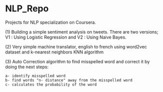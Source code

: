 # NLP_Repo

Projects for NLP specialization on Coursera.

(1) Building a simple sentiment analysis on tweets.
There are two versions; V1 : Using Logistic Regression and V2 : Using Naive Bayes.

(2) Very simple machine translator, english to french using word2vec dataset and k-nearest neighbors KNN algorithm

(3) Auto Correction algorithm to find misspelled word and correct it by doing the next steps:
	
	a- identify misspelled word
	b- find words "n- distance" away from the misspelled word
	c- calculates the probability of the word
